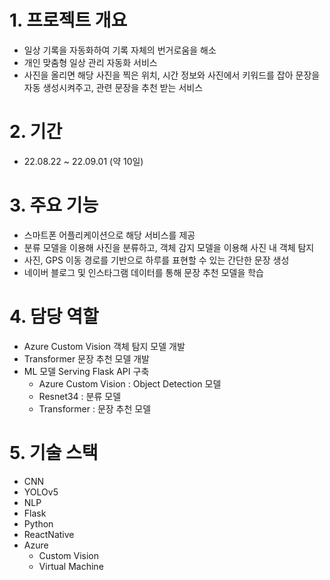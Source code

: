 
# 1. 프로젝트 개요
   - 일상 기록을 자동화하여 기록 자체의 번거로움을 해소
   - 개인 맞춤형 일상 관리 자동화 서비스
   - 사진을 올리면 해당 사진을 찍은 위치, 시간 정보와 사진에서 키워드를 잡아 문장을 자동 생성시켜주고, 관련 문장을 추천 받는 서비스
   
# 2. 기간
   - 22.08.22 ~ 22.09.01 (약 10일)
   
# 3. 주요 기능
   - 스마트폰 어플리케이션으로 해당 서비스를 제공
   - 분류 모델을 이용해 사진을 분류하고, 객체 감지 모델을 이용해 사진 내 객체 탐지
   - 사진, GPS 이동 경로를 기반으로 하루를 표현할 수 있는 간단한 문장 생성
   - 네이버 블로그 및 인스타그램 데이터를 통해 문장 추천 모델을 학습
   
# 4. 담당 역할
   - Azure Custom Vision 객체 탐지 모델 개발
   - Transformer 문장 추천 모델 개발
   - ML 모델 Serving Flask API 구축
     - Azure Custom Vision : Object Detection 모델
     - Resnet34 : 분류 모델
     - Transformer : 문장 추천 모델

# 5. 기술 스택
   - CNN
   - YOLOv5
   - NLP
   - Flask
   - Python
   - ReactNative
   - Azure
     - Custom Vision
     - Virtual Machine
     
